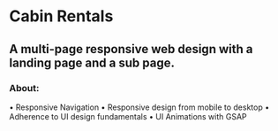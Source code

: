 # Cabin Rentals

## A multi-page responsive web design with a landing page and a sub page.

### About: 

• Responsive Navigation
• Responsive design from mobile to desktop
• Adherence to UI design fundamentals
• UI Animations with GSAP